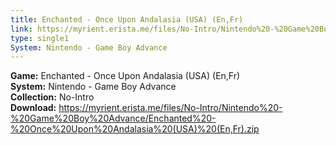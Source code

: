 ```yaml
---
title: Enchanted - Once Upon Andalasia (USA) (En,Fr)
link: https://myrient.erista.me/files/No-Intro/Nintendo%20-%20Game%20Boy%20Advance/Enchanted%20-%20Once%20Upon%20Andalasia%20(USA)%20(En,Fr).zip
type: single1
System: Nintendo - Game Boy Advance
---
```

<b>Game:</b> Enchanted - Once Upon Andalasia (USA) (En,Fr)<br>
<b>System:</b> Nintendo - Game Boy Advance<br>
<b>Collection:</b> No-Intro<br>
<b>Download:</b> https://myrient.erista.me/files/No-Intro/Nintendo%20-%20Game%20Boy%20Advance/Enchanted%20-%20Once%20Upon%20Andalasia%20(USA)%20(En,Fr).zip